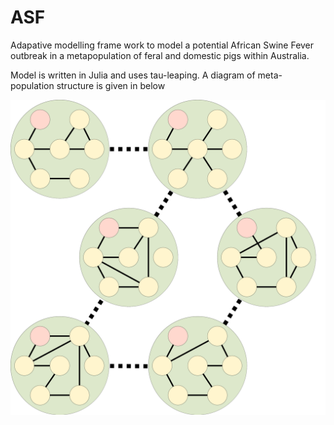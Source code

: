 # ASF
Adapative modelling frame work to model a potential African Swine Fever outbreak in a metapopulation of feral and domestic pigs within Australia.

Model is written in Julia and uses tau-leaping. A diagram of meta-population structure is given in below

![ASF Structure](ASF_structure.png?raw=true "ASF Meta-population")
